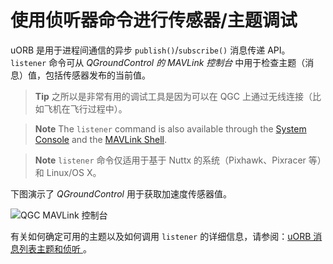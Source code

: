 # 使用侦听器命令进行传感器/主题调试

uORB 是用于进程间通信的异步 `publish()`/`subscribe()` 消息传递 API。 `listener` 命令可从 *QGroundControl 的 MAVLink 控制台* 中用于检查主题（消息）值，包括传感器发布的当前值。

> **Tip** 之所以是非常有用的调试工具是因为可以在 QGC 上通过无线连接（比如飞机在飞行过程中）。

<span></span>

> **Note** The `listener` command is also available through the [System Console](../debug/system_console.md) and the [MAVLink Shell](../debug/mavlink_shell.md).

<span></span>

> **Note** `listener` 命令仅适用于基于 Nuttx 的系统（Pixhawk、Pixracer 等）和 Linux/OS X。

下图演示了 *QGroundControl* 用于获取加速度传感器值。

![QGC MAVLink 控制台](../../assets/gcs/qgc_mavlink_console_listener_command.png)

有关如何确定可用的主题以及如何调用 `listener` 的详细信息，请参阅：[uORB 消息列表主题和侦听 ](../middleware/uorb.md#listing-topics-and-listening-in)。